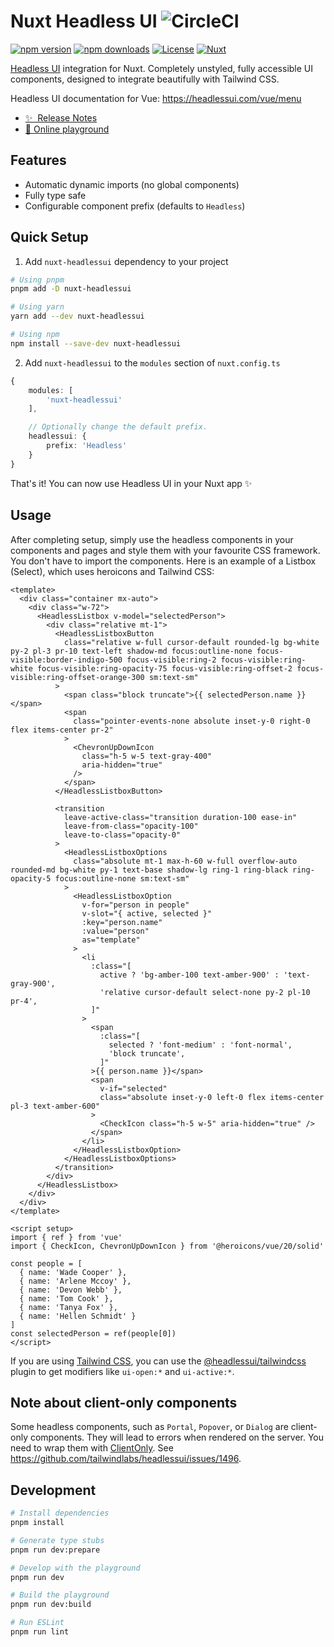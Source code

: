 # Nuxt Headless UI ![CircleCI](https://circleci.com/gh/P4sca1/nuxt-headlessui.svg?style=svg)

[![npm version][npm-version-src]][npm-version-href]
[![npm downloads][npm-downloads-src]][npm-downloads-href]
[![License][license-src]][license-href]
[![Nuxt][nuxt-src]][nuxt-href]

[Headless UI](https://headlessui.com) integration for Nuxt.
Completely unstyled, fully accessible UI components, designed to integrate beautifully with Tailwind CSS.

Headless UI documentation for Vue: https://headlessui.com/vue/menu

- [✨ &nbsp;Release Notes](/CHANGELOG.md)
- [🏀 Online playground](https://stackblitz.com/github/P4sca1/nuxt-headlessui?file=playground%2Fapp.vue)

## Features
- Automatic dynamic imports (no global components)
- Fully type safe
- Configurable component prefix (defaults to `Headless`)

## Quick Setup
1. Add `nuxt-headlessui` dependency to your project

```bash
# Using pnpm
pnpm add -D nuxt-headlessui

# Using yarn
yarn add --dev nuxt-headlessui

# Using npm
npm install --save-dev nuxt-headlessui
```

2. Add `nuxt-headlessui` to the `modules` section of `nuxt.config.ts`

```ts
{
    modules: [
        'nuxt-headlessui'
    ],

    // Optionally change the default prefix.
    headlessui: {
        prefix: 'Headless'
    }
}
```

That's it! You can now use Headless UI in your Nuxt app ✨

## Usage
After completing setup, simply use the headless components in your components and pages and style them with your favourite CSS framework.
You don't have to import the components.
Here is an example of a Listbox (Select), which uses heroicons and Tailwind CSS:

```vue
<template>
  <div class="container mx-auto">
    <div class="w-72">
      <HeadlessListbox v-model="selectedPerson">
        <div class="relative mt-1">
          <HeadlessListboxButton
            class="relative w-full cursor-default rounded-lg bg-white py-2 pl-3 pr-10 text-left shadow-md focus:outline-none focus-visible:border-indigo-500 focus-visible:ring-2 focus-visible:ring-white focus-visible:ring-opacity-75 focus-visible:ring-offset-2 focus-visible:ring-offset-orange-300 sm:text-sm"
          >
            <span class="block truncate">{{ selectedPerson.name }}</span>
            <span
              class="pointer-events-none absolute inset-y-0 right-0 flex items-center pr-2"
            >
              <ChevronUpDownIcon
                class="h-5 w-5 text-gray-400"
                aria-hidden="true"
              />
            </span>
          </HeadlessListboxButton>

          <transition
            leave-active-class="transition duration-100 ease-in"
            leave-from-class="opacity-100"
            leave-to-class="opacity-0"
          >
            <HeadlessListboxOptions
              class="absolute mt-1 max-h-60 w-full overflow-auto rounded-md bg-white py-1 text-base shadow-lg ring-1 ring-black ring-opacity-5 focus:outline-none sm:text-sm"
            >
              <HeadlessListboxOption
                v-for="person in people"
                v-slot="{ active, selected }"
                :key="person.name"
                :value="person"
                as="template"
              >
                <li
                  :class="[
                    active ? 'bg-amber-100 text-amber-900' : 'text-gray-900',
                    'relative cursor-default select-none py-2 pl-10 pr-4',
                  ]"
                >
                  <span
                    :class="[
                      selected ? 'font-medium' : 'font-normal',
                      'block truncate',
                    ]"
                  >{{ person.name }}</span>
                  <span
                    v-if="selected"
                    class="absolute inset-y-0 left-0 flex items-center pl-3 text-amber-600"
                  >
                    <CheckIcon class="h-5 w-5" aria-hidden="true" />
                  </span>
                </li>
              </HeadlessListboxOption>
            </HeadlessListboxOptions>
          </transition>
        </div>
      </HeadlessListbox>
    </div>
  </div>
</template>

<script setup>
import { ref } from 'vue'
import { CheckIcon, ChevronUpDownIcon } from '@heroicons/vue/20/solid'

const people = [
  { name: 'Wade Cooper' },
  { name: 'Arlene Mccoy' },
  { name: 'Devon Webb' },
  { name: 'Tom Cook' },
  { name: 'Tanya Fox' },
  { name: 'Hellen Schmidt' }
]
const selectedPerson = ref(people[0])
</script>
```

If you are using [Tailwind CSS](https://tailwindcss.com/), you can use the [@headlessui/tailwindcss](https://github.com/tailwindlabs/headlessui/tree/main/packages/%40headlessui-tailwindcss) plugin to get modifiers like `ui-open:*` and `ui-active:*`.

## Note about client-only components
Some headless components, such as `Portal`, `Popover`, or `Dialog` are client-only components. They will lead to errors when rendered on the server. You need to wrap them with [ClientOnly](https://nuxt.com/docs/api/components/client-only#clientonly).
See https://github.com/tailwindlabs/headlessui/issues/1496.


## Development

```bash
# Install dependencies
pnpm install

# Generate type stubs
pnpm run dev:prepare

# Develop with the playground
pnpm run dev

# Build the playground
pnpm run dev:build

# Run ESLint
pnpm run lint
```

<!-- Badges -->
[npm-version-src]: https://img.shields.io/npm/v/nuxt-headlessui/latest.svg?style=flat&colorA=18181B&colorB=28CF8D
[npm-version-href]: https://npmjs.com/package/nuxt-headlessui

[npm-downloads-src]: https://img.shields.io/npm/dm/nuxt-headlessui.svg?style=flat&colorA=18181B&colorB=28CF8D
[npm-downloads-href]: https://npmjs.com/package/nuxt-headlessui

[license-src]: https://img.shields.io/npm/l/nuxt-headlessui.svg?style=flat&colorA=18181B&colorB=28CF8D
[license-href]: https://npmjs.com/package/nuxt-headlessui

[nuxt-src]: https://img.shields.io/badge/Nuxt-18181B?logo=nuxt.js
[nuxt-href]: https://nuxt.com
